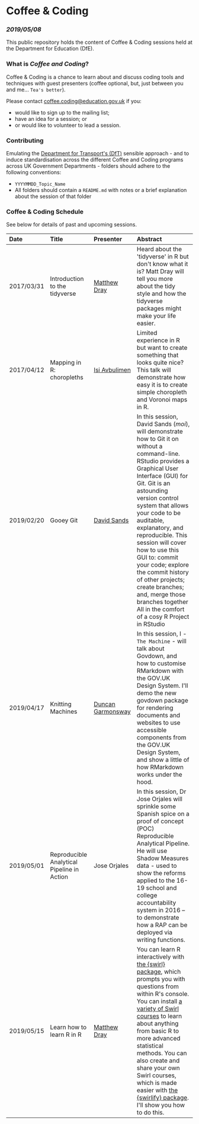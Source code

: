 # Coffee & Coding
### _2019/05/08_

This public repository holds the content of Coffee & Coding sessions held at the Department for Education (DfE).

### What is _Coffee and Coding_?

Coffee & Coding is a chance to learn about and discuss coding tools and techniques with guest presenters (coffee optional, but, just between you and me... `Tea's better`). 

Please contact coffee.coding@education.gov.uk if you: 
  * would like to sign up to the mailing list;
  * have an idea for a session; or
  * or would like to volunteer to lead a session.

### Contributing 
Emulating the [Department for Transport's (DfT)](https://github.com/departmentfortransport/coffee-and-coding) sensible approach - and to induce standardisation across the different Coffee and Coding programs across UK Government Departments - folders should adhere to the following conventions:

* `YYYYMMDD_Topic_Name`
* All folders should contain a `README.md` with notes or a brief explanation about the session of that folder
### Coffee & Coding Schedule

See below for details of past and upcoming sessions. 

| Date            | Title                                                        | Presenter                                     | Abstract                                                     |
| :-------------- | :----------------------------------------------------------- | :-------------------------------------------- | :----------------------------------------------------------- 
2017/03/31 | Introduction to the tidyverse | [Matthew Dray](https://github.com/matt-dray) | Heard about the 'tidyverse' in R but don't know what it is? Matt Dray will tell you more about the tidy style and how the tidyverse packages might make your life easier.
2017/04/12 | Mapping in R: choropleths | [Isi Avbulimen](https://github.com/isi-avbulimen) | Limited experience in R but want to create something that looks quite nice? This talk will demonstrate how easy it is to create simple choropleth and Voronoi maps in R.
2019/02/20 | Gooey Git | [David Sands](https://github.com/PsySandsy) | In this session, David Sands (_moi_), will demonstrate how to Git it on without a command-line. RStudio provides a Graphical User Interface (GUI) for Git. Git is an astounding version control system that allows your code to be auditable, explanatory, and reproducible. This session will cover how to use this GUI to: commit your code; explore the commit history of other projects; create branches; and, merge those branches together All in the comfort of a cosy R Project in RStudio
2019/04/17 | Knitting Machines | [Duncan Garmonsway](https://github.com/nacnudus) | In this session, I - `The Machine` - will talk about Govdown, and how to customise RMarkdown with the GOV.UK Design System.  I'll demo the new govdown package for rendering documents and websites to use accessible components from the GOV.UK Design System, and show a little of how RMarkdown works under the hood. 
2019/05/01 | Reproducible Analytical Pipeline in Action | Jose Orjales | In this session, Dr Jose Orjales will sprinkle some Spanish spice on a proof of concept (POC) Reproducible Analytical Pipeline. He will use Shadow Measures data - used to show the reforms applied to the 16-19 school and college accountability system in 2016 – to demonstrate how a RAP can be deployed via writing functions.   
2019/05/15 | Learn how to learn R in R | [Matthew Dray](https://github.com/matt-dray) | You can learn R interactively with [the {swirl} package](http://swirlstats.com/), which prompts you with questions from within R's console. You can install [a variety of Swirl courses](http://swirlstats.com/scn/) to learn about anything from basic R to more advanced statistical methods. You can also create and share your own Swirl courses, which is made easier with [the {swirlify} package](http://swirlstats.com/swirlify/). I'll show you how to do this.

